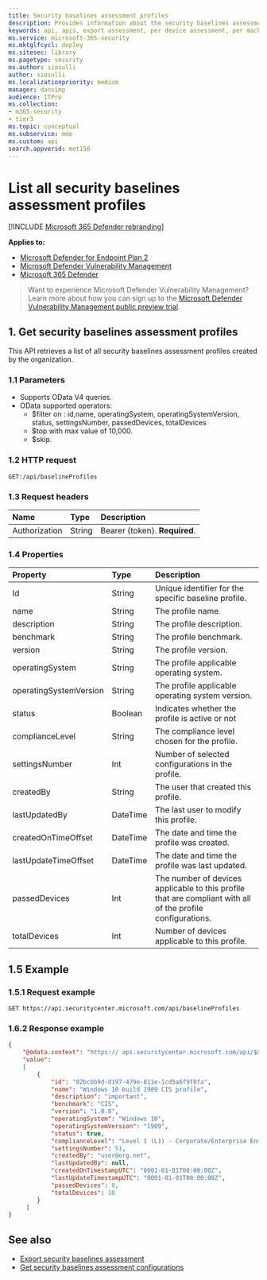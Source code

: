 ```yaml
---
title: Security baselines assessment profiles
description: Provides information about the security baselines assessment profiles APIs that pull "Microsoft Defender Vulnerability Management" data. There are different API calls to get different types of data. In general, each API call contains the requisite data for devices in your organization.
keywords: api, apis, export assessment, per device assessment, per machine assessment, vulnerability assessment report, device vulnerability assessment, device vulnerability report, secure configuration assessment, secure configuration report, software vulnerabilities assessment, software vulnerability report, vulnerability report by machine,
ms.service: microsoft-365-security
ms.mktglfcycl: deploy
ms.sitesec: library
ms.pagetype: security
ms.author: siosulli
author: siosulli
ms.localizationpriority: medium
manager: dansimp
audience: ITPro
ms.collection: 
- m365-security
- tier3
ms.topic: conceptual
ms.subservice: mde
ms.custom: api
search.appverid: met150
---
```


# List all security baselines assessment profiles

[!INCLUDE [Microsoft 365 Defender rebranding](../../includes/microsoft-defender.md)]

**Applies to:**

- [Microsoft Defender for Endpoint Plan 2](https://go.microsoft.com/fwlink/?linkid=2154037)
- [Microsoft Defender Vulnerability Management](../defender-vulnerability-management/index.yml)
- [Microsoft 365 Defender](https://go.microsoft.com/fwlink/?linkid=2118804)

> Want to experience Microsoft Defender Vulnerability Management? Learn more about how you can sign up to the [Microsoft Defender Vulnerability Management public preview trial](../defender-vulnerability-management/get-defender-vulnerability-management.md).

## 1. Get security baselines assessment profiles

This API retrieves a list of all security baselines assessment profiles created by the organization.

### 1.1 Parameters

- Supports OData V4 queries.
- OData supported operators:
  - $filter on : id,name, operatingSystem, operatingSystemVersion, status, settingsNumber, passedDevices, totalDevices
  - $top with max value of 10,000.
  - $skip.

### 1.2 HTTP request

```http
GET:/api/baselineProfiles
```

### 1.3 Request headers

Name|Type|Description
:---|:---|:---
Authorization|String|Bearer {token}. **Required**.

### 1.4 Properties

|Property | Type | Description |
|:---|:---|:---|
|Id | String | Unique identifier for the specific baseline profile.
|name | String | The profile name.
|description | String | The profile description.
|benchmark | String | The profile benchmark.
|version | String | The profile version.
|operatingSystem|String|The profile applicable operating system.
|operatingSystemVersion|String|The profile applicable operating system version.
|status|Boolean|Indicates whether the profile is active or not
|complianceLevel|String|The compliance level chosen for the profile.
|settingsNumber|Int|Number of selected configurations in the profile.
|createdBy|String|The user that created this profile.
|lastUpdatedBy|DateTime|The last user to modify this profile.
|createdOnTimeOffset|DateTime|The date and time the profile was created.
|lastUpdateTimeOffset|DateTime|The date and time the profile was last updated.
|passedDevices|Int|The number of devices applicable to this profile that are compliant with all of the profile configurations.
|totalDevices|Int|Number of devices applicable to this profile.

## 1.5 Example

### 1.5.1 Request example

```http
GET https://api.securitycenter.microsoft.com/api/baselineProfiles
```

### 1.6.2 Response example

```json
{
    "@odata.context": "https:// api.securitycenter.microsoft.com/api/$metadata#Collection(microsoft.windowsDefenderATP.api.PublicBaselineProfileDto)",
    "value":
    [
        {
            "id": "02bcbb9d-d197-479e-811e-1cd5a6f9f8fa",
            "name": "Windows 10 build 1909 CIS profile",
            "description": "important",
            "benchmark": "CIS",
            "version": "1.0.0",
            "operatingSystem": "Windows 10",
            "operatingSystemVersion": "1909",
            "status": true,
            "complianceLevel": "Level 1 (L1) - Corporate/Enterprise Environment (general use)",
            "settingsNumber": 51,
            "createdBy": "user@org.net",
            "lastUpdatedBy": null,
            "createdOnTimestampUTC": "0001-01-01T00:00:00Z",
            "lastUpdateTimestampUTC": "0001-01-01T00:00:00Z",
            "passedDevices": 0,
            "totalDevices": 10
        }
     ]
}
```

## See also

- [Export security baselines assessment](export-security-baseline-assessment.md)
- [Get security baselines assessment configurations](get-security-baselines-assessment-configurations.md)
